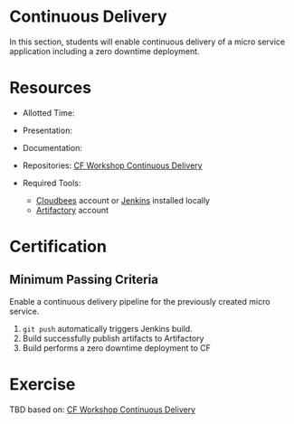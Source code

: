 Continuous Delivery
==

In this section, students will enable continuous delivery of a micro service application including a zero downtime deployment.

# Resources

* Allotted Time:

* Presentation:

* Documentation: 

* Repositories: [CF Workshop Continuous Delivery](https://github.com/cf-platform-eng/cf-workshop-cd-module)

* Required Tools:  
  * [Cloudbees](http://www.cloudbees.com/) account or [Jenkins](http://jenkins-ci.org/) installed locally  
  * [Artifactory](http://www.jfrog.com/artifactory/) account

# Certification

## Minimum Passing Criteria

Enable a continuous delivery pipeline for the previously created micro service.

1. `git push` automatically triggers Jenkins build.
2. Build successfully publish artifacts to Artifactory
3. Build performs a zero downtime deployment to CF


# Exercise

TBD based on: [CF Workshop Continuous Delivery](https://github.com/cf-platform-eng/cf-workshop-cd-module)


